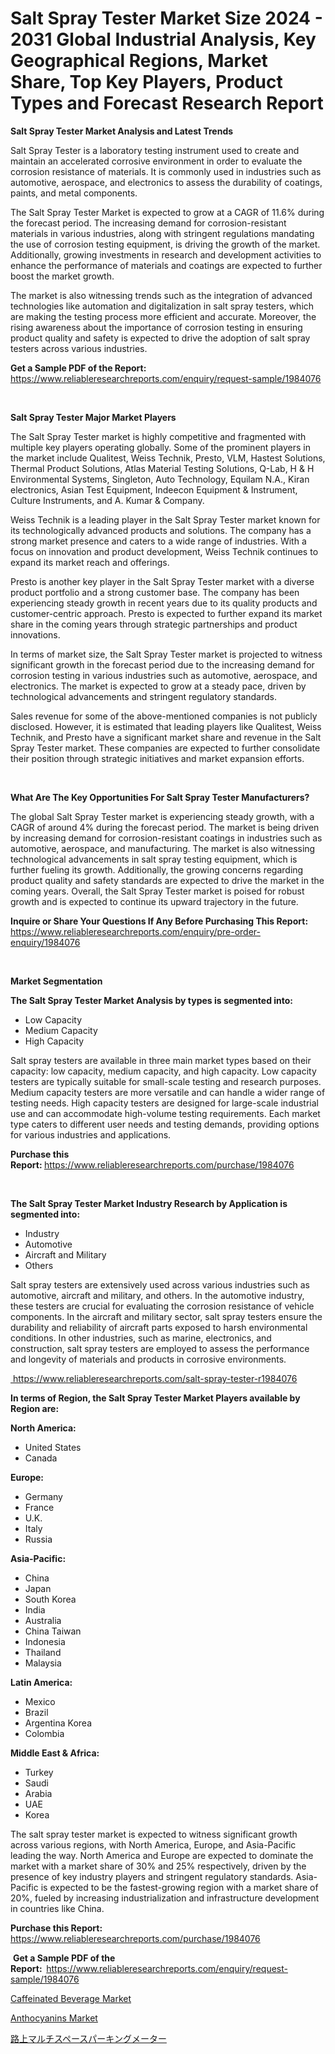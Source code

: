<p><h1>Salt Spray Tester Market Size 2024 - 2031 Global Industrial Analysis, Key Geographical Regions, Market Share, Top Key Players, Product Types and Forecast Research Report</h1></p><p><strong>Salt Spray Tester Market Analysis and Latest Trends</strong></p>
<p><p>Salt Spray Tester is a laboratory testing instrument used to create and maintain an accelerated corrosive environment in order to evaluate the corrosion resistance of materials. It is commonly used in industries such as automotive, aerospace, and electronics to assess the durability of coatings, paints, and metal components.</p><p>The Salt Spray Tester Market is expected to grow at a CAGR of 11.6% during the forecast period. The increasing demand for corrosion-resistant materials in various industries, along with stringent regulations mandating the use of corrosion testing equipment, is driving the growth of the market. Additionally, growing investments in research and development activities to enhance the performance of materials and coatings are expected to further boost the market growth.</p><p>The market is also witnessing trends such as the integration of advanced technologies like automation and digitalization in salt spray testers, which are making the testing process more efficient and accurate. Moreover, the rising awareness about the importance of corrosion testing in ensuring product quality and safety is expected to drive the adoption of salt spray testers across various industries.</p></p>
<p><strong>Get a Sample PDF of the Report:&nbsp;</strong> <a href="https://www.reliableresearchreports.com/enquiry/request-sample/1984076">https://www.reliableresearchreports.com/enquiry/request-sample/1984076</a></p>
<p>&nbsp;</p>
<p><strong>Salt Spray Tester Major Market Players</strong></p>
<p><p>The Salt Spray Tester market is highly competitive and fragmented with multiple key players operating globally. Some of the prominent players in the market include Qualitest, Weiss Technik, Presto, VLM, Hastest Solutions, Thermal Product Solutions, Atlas Material Testing Solutions, Q-Lab, H & H Environmental Systems, Singleton, Auto Technology, Equilam N.A., Kiran electronics, Asian Test Equipment, Indeecon Equipment & Instrument, Culture Instruments, and A. Kumar & Company.</p><p>Weiss Technik is a leading player in the Salt Spray Tester market known for its technologically advanced products and solutions. The company has a strong market presence and caters to a wide range of industries. With a focus on innovation and product development, Weiss Technik continues to expand its market reach and offerings.</p><p>Presto is another key player in the Salt Spray Tester market with a diverse product portfolio and a strong customer base. The company has been experiencing steady growth in recent years due to its quality products and customer-centric approach. Presto is expected to further expand its market share in the coming years through strategic partnerships and product innovations.</p><p>In terms of market size, the Salt Spray Tester market is projected to witness significant growth in the forecast period due to the increasing demand for corrosion testing in various industries such as automotive, aerospace, and electronics. The market is expected to grow at a steady pace, driven by technological advancements and stringent regulatory standards.</p><p>Sales revenue for some of the above-mentioned companies is not publicly disclosed. However, it is estimated that leading players like Qualitest, Weiss Technik, and Presto have a significant market share and revenue in the Salt Spray Tester market. These companies are expected to further consolidate their position through strategic initiatives and market expansion efforts.</p></p>
<p>&nbsp;</p>
<p><strong>What Are The Key Opportunities For Salt Spray Tester Manufacturers?</strong></p>
<p><p>The global Salt Spray Tester market is experiencing steady growth, with a CAGR of around 4% during the forecast period. The market is being driven by increasing demand for corrosion-resistant coatings in industries such as automotive, aerospace, and manufacturing. The market is also witnessing technological advancements in salt spray testing equipment, which is further fueling its growth. Additionally, the growing concerns regarding product quality and safety standards are expected to drive the market in the coming years. Overall, the Salt Spray Tester market is poised for robust growth and is expected to continue its upward trajectory in the future.</p></p>
<p><strong>Inquire or Share Your Questions If Any Before Purchasing This Report:</strong> <a href="https://www.reliableresearchreports.com/enquiry/pre-order-enquiry/1984076">https://www.reliableresearchreports.com/enquiry/pre-order-enquiry/1984076</a></p>
<p>&nbsp;</p>
<p><strong>Market Segmentation</strong></p>
<p><strong>The Salt Spray Tester Market Analysis by types is segmented into:</strong></p>
<p><ul><li>Low Capacity</li><li>Medium Capacity</li><li>High Capacity</li></ul></p>
<p><p>Salt spray testers are available in three main market types based on their capacity: low capacity, medium capacity, and high capacity. Low capacity testers are typically suitable for small-scale testing and research purposes. Medium capacity testers are more versatile and can handle a wider range of testing needs. High capacity testers are designed for large-scale industrial use and can accommodate high-volume testing requirements. Each market type caters to different user needs and testing demands, providing options for various industries and applications.</p></p>
<p><strong>Purchase this Report:&nbsp;</strong><a href="https://www.reliableresearchreports.com/purchase/1984076">https://www.reliableresearchreports.com/purchase/1984076</a></p>
<p>&nbsp;</p>
<p><strong>The Salt Spray Tester Market Industry Research by Application is segmented into:</strong></p>
<p><ul><li>Industry</li><li>Automotive</li><li>Aircraft and Military</li><li>Others</li></ul></p>
<p><p>Salt spray testers are extensively used across various industries such as automotive, aircraft and military, and others. In the automotive industry, these testers are crucial for evaluating the corrosion resistance of vehicle components. In the aircraft and military sector, salt spray testers ensure the durability and reliability of aircraft parts exposed to harsh environmental conditions. In other industries, such as marine, electronics, and construction, salt spray testers are employed to assess the performance and longevity of materials and products in corrosive environments.</p></p>
<p><a href="https://www.reliableresearchreports.com/salt-spray-tester-r1984076">&nbsp;https://www.reliableresearchreports.com/salt-spray-tester-r1984076</a></p>
<p><strong>In terms of Region, the Salt Spray Tester Market Players available by Region are:</strong></p>
<p>
    <p> <strong> North America: </strong>
        <ul>
            <li>United States</li>
            <li>Canada</li>
        </ul>
        </p> 
    <p> <strong> Europe: </strong>
        <ul>
            <li>Germany</li>
            <li>France</li>
            <li>U.K.</li>
            <li>Italy</li>
            <li>Russia</li>
        </ul>
        </p> 
    <p> <strong> Asia-Pacific: </strong>
        <ul>
            <li>China</li>
            <li>Japan</li>
            <li>South Korea</li>
            <li>India</li>
            <li>Australia</li>
            <li>China Taiwan</li>
            <li>Indonesia</li>
            <li>Thailand</li>
            <li>Malaysia</li>
        </ul>
        </p> 
    <p> <strong> Latin America: </strong>
        <ul>
            <li>Mexico</li>
            <li>Brazil</li>
            <li>Argentina Korea</li>
            <li>Colombia</li>
        </ul>
        </p> 
    <p> <strong> Middle East & Africa: </strong>
        <ul>
            <li>Turkey</li>
            <li>Saudi</li>
            <li>Arabia</li>
            <li>UAE</li>
            <li>Korea</li>
        </ul>
    </p>
    </p>
<p><p>The salt spray tester market is expected to witness significant growth across various regions, with North America, Europe, and Asia-Pacific leading the way. North America and Europe are expected to dominate the market with a market share of 30% and 25% respectively, driven by the presence of key industry players and stringent regulatory standards. Asia-Pacific is expected to be the fastest-growing region with a market share of 20%, fueled by increasing industrialization and infrastructure development in countries like China.</p></p>
<p><strong>Purchase this Report: </strong><a href="https://www.reliableresearchreports.com/purchase/1984076">https://www.reliableresearchreports.com/purchase/1984076</a></p>
<p>&nbsp;<strong>Get a Sample PDF of the Report:&nbsp;&nbsp;</strong><a href="https://www.reliableresearchreports.com/enquiry/request-sample/1984076">https://www.reliableresearchreports.com/enquiry/request-sample/1984076</a></p>
<p><strong></strong></p>
<p><p><a href="https://github.com/juancolorado15/Market-Research-Report-List-3/blob/main/caffeinated-beverage-market.md">Caffeinated Beverage Market</a></p><p><a href="https://github.com/mahnoor2003/Market-Research-Report-List-5/blob/main/anthocyanins-market.md">Anthocyanins Market</a></p><p><a href="https://github.com/MacyOrn/Market-Research-Report-List-1/blob/main/9755984153799.md">路上マルチスペースパーキングメーター</a></p></p>